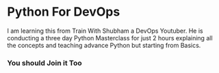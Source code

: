 # Python For DevOps

I am learning this from Train With Shubham a DevOps Youtuber. He is conducting a three day Python Masterclass for just 2 hours explaining all the concepts and teaching advance Python but starting from Basics.

### You should Join it Too